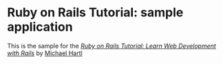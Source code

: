 # Ruby on Rails Tutorial: sample application

This is the sample for the 
[*Ruby on Rails Tutorial: 
Learn Web Development with Rails*](http://www.railstutorial.org/)
by [Michael Hartl](http://www.michaelhartl.com/)